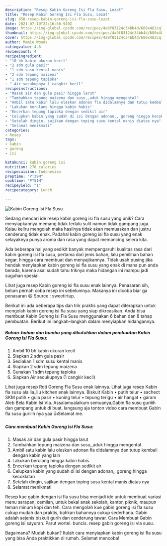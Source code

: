 ```yaml
---
description: "Resep Kabin Goreng Isi Fla Susu, Lezat"
title: "Resep Kabin Goreng Isi Fla Susu, Lezat"
slug: 858-resep-kabin-goreng-isi-fla-susu-lezat
date: 2021-07-19T22:16:50.949Z
image: https://img-global.cpcdn.com/recipes/4a9f83124c34bb4d/680x482cq70/kabin-goreng-isi-fla-susu-foto-resep-utama.jpg
thumbnail: https://img-global.cpcdn.com/recipes/4a9f83124c34bb4d/680x482cq70/kabin-goreng-isi-fla-susu-foto-resep-utama.jpg
cover: https://img-global.cpcdn.com/recipes/4a9f83124c34bb4d/680x482cq70/kabin-goreng-isi-fla-susu-foto-resep-utama.jpg
author: Mamie Woods
ratingvalue: 4.6
reviewcount: 4
recipeingredient:
- "10 bh kabin ukuran kecil"
- "2 sdm gula pasir"
- "1 sdm susu kental manis"
- "2 sdm tepung maizena"
- "1 sdm tepung tapioka"
- " Air secukupnya 1 cangkir kecil"
recipeinstructions:
- "Masak air dan gula pasir hingga larut"
- "Tambahkan tepung maizena dan susu,,aduk hingga mengental"
- "Ambil satu kabin lalu oleskan adonan fla didalamnya dan tutup kembali dengan kabin yang lain"
- "Lakukan berulang hingga kabin habis"
- "Encerkan tepung tapioka dengan sedikit air"
- "Celupkan kabin yang sudah di isi dengan adonan,, goreng hingga kecoklatan"
- "Setelah dingin, sajikan dengan toping susu kental manis diatas nya"
- "Selamat menikmati"
categories:
- Resep
tags:
- kabin
- goreng
- isi

katakunci: kabin goreng isi 
nutrition: 278 calories
recipecuisine: Indonesian
preptime: "PT39M"
cooktime: "PT51M"
recipeyield: "1"
recipecategory: Lunch

---
```



![Kabin Goreng Isi Fla Susu](https://img-global.cpcdn.com/recipes/4a9f83124c34bb4d/680x482cq70/kabin-goreng-isi-fla-susu-foto-resep-utama.jpg)

Sedang mencari ide resep kabin goreng isi fla susu yang unik? Cara menyiapkannya memang tidak terlalu sulit namun tidak gampang juga. Kalau keliru mengolah maka hasilnya tidak akan memuaskan dan justru cenderung tidak enak. Padahal kabin goreng isi fla susu yang enak selayaknya punya aroma dan rasa yang dapat memancing selera kita.

Ada beberapa hal yang sedikit banyak mempengaruhi kualitas rasa dari kabin goreng isi fla susu, pertama dari jenis bahan, lalu pemilihan bahan segar, hingga cara membuat dan menyajikannya. Tidak usah pusing jika hendak menyiapkan kabin goreng isi fla susu yang enak di mana pun anda berada, karena asal sudah tahu triknya maka hidangan ini mampu jadi suguhan spesial.

Lihat juga resep Kabin goreng isi fla susu enak lainnya. Penasaran sih, belum pernah coba resep ini sebelumnya. Makanya ini dicoba biar ga penasaran 😆 Source : sweetirtup.


Berikut ini ada beberapa tips dan trik praktis yang dapat diterapkan untuk mengolah kabin goreng isi fla susu yang siap dikreasikan. Anda bisa membuat Kabin Goreng Isi Fla Susu menggunakan 6 bahan dan 8 tahap pembuatan. Berikut ini langkah-langkah dalam menyiapkan hidangannya.

<!--inarticleads1-->

##### Bahan-bahan dan bumbu yang dibutuhkan dalam pembuatan Kabin Goreng Isi Fla Susu:

1. Ambil 10 bh kabin ukuran kecil
1. Siapkan 2 sdm gula pasir
1. Sediakan 1 sdm susu kental manis
1. Siapkan 2 sdm tepung maizena
1. Gunakan 1 sdm tepung tapioka
1. Siapkan  Air secukupnya (1 cangkir kecil)


Lihat juga resep Roti Goreng Fla Susu enak lainnya. Lihat juga resep Kabin fla susu ala lia_liu kitchen enak lainnya. Biskuit Kabin • putih telur • sachect SKM putih • gula pasir • kuning telur • tepung terigu • air hangat • garam Aleb Bela Kabin Isi Vla. Assalamualaikum semuanya,Gabin fla susu guriiih dan gampang untuk di buat, langsung aja tonton video cara membuat Gabin fla susu guriiih nya yaa 👍Selamat me. 

<!--inarticleads2-->

##### Cara membuat Kabin Goreng Isi Fla Susu:

1. Masak air dan gula pasir hingga larut
1. Tambahkan tepung maizena dan susu,,aduk hingga mengental
1. Ambil satu kabin lalu oleskan adonan fla didalamnya dan tutup kembali dengan kabin yang lain
1. Lakukan berulang hingga kabin habis
1. Encerkan tepung tapioka dengan sedikit air
1. Celupkan kabin yang sudah di isi dengan adonan,, goreng hingga kecoklatan
1. Setelah dingin, sajikan dengan toping susu kental manis diatas nya
1. Selamat menikmati


Resep kue gabin dengan isi fla susu bisa menjadi ide untuk membuat variasi menu sarapan, cemilan, untuk bekal anak sekolah, kantor, piknik, maupun teman minum kopi dan teh. Cara mengolah kue gabin goreng isi fla susu cukup mudah dan praktis, bahkan bahannya cukup sederhana. Gabin adalah sejenis biskuit gurih dan cenderung tawar. Cara Membuat Gabin goreng isi sayuran. Parut wortel. buncis. resep gabin goreng isi vla susu. 

Bagaimana? Mudah bukan? Itulah cara menyiapkan kabin goreng isi fla susu yang bisa Anda praktikkan di rumah. Selamat mencoba!
